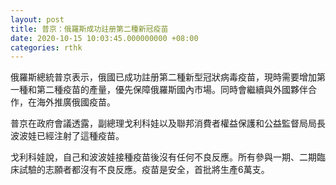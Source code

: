 ```yaml
---
layout: post
title: 普京：俄羅斯成功註册第二種新冠疫苗
date: 2020-10-15 10:03:45.000000000 +08:00
categories: rthk
---
```


俄羅斯總統普京表示，俄國已成功註册第二種新型冠狀病毒疫苗，現時需要增加第一種和第二種疫苗的產量，優先保障俄羅斯國內市場。同時會繼續與外國夥伴合作，在海外推廣俄國疫苗。

普京在政府會議透露，副總理戈利科娃以及聯邦消費者權益保護和公益監督局局長波波娃已經注射了這種疫苗。

戈利科娃說，自己和波波娃接種疫苗後沒有任何不良反應。所有參與一期、二期臨床試驗的志願者都沒有不良反應。疫苗是安全，首批將生產6萬支。

